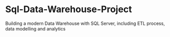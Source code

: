 # Sql-Data-Warehouse-Project
Building a modern Data Warehouse with SQL Server, including ETL process, data modelling and analytics
